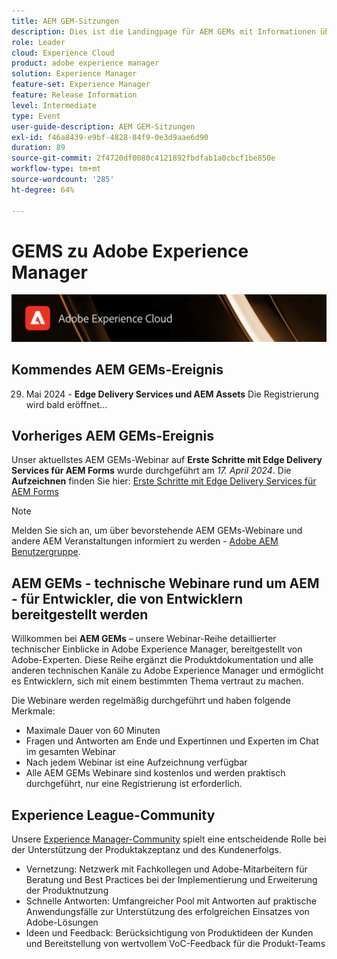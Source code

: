 ```yaml
---
title: AEM GEM-Sitzungen
description: Dies ist die Landingpage für AEM GEMs mit Informationen über die Webinar-Reihe und Informationen zur Registrierung und zu früheren und kommenden Webinaren
role: Leader
cloud: Experience Cloud
product: adobe experience manager
solution: Experience Manager
feature-set: Experience Manager
feature: Release Information
level: Intermediate
type: Event
user-guide-description: AEM GEM-Sitzungen
exl-id: f46a8439-e9bf-4828-84f9-0e3d9aae6d90
duration: 89
source-git-commit: 2f4720df0080c4121892fbdfab1a0cbcf1be850e
workflow-type: tm+mt
source-wordcount: '285'
ht-degree: 64%

---
```


# GEMS zu Adobe Experience Manager

<img alt="Digitale Erlebnisse" src="./assets/ADX_Gems.png"/>

## Kommendes AEM GEMs-Ereignis

29. Mai 2024 - **Edge Delivery Services und AEM Assets**
Die Registrierung wird bald eröffnet...

<!--  Remove the comment marks, and put the upcoming event in the below table

<table style="max-width: 1214px;">
<tr>
  <td style="vertical-align: top;">
    <a href="https://www.youtube.com/watch?v=f1T9XU9TCJU">
      <img alt="Experience League LIVE Oct 25" src="assets/Oct25_2022_exl_live_banner_web_1920_WebBanner.png">
    </a>
    <div>
      <a href="https://www.youtube.com/watch?v=f1T9XU9TCJU">
        <strong>Deliver the right offer at the right time with decision management</strong>
      </a>
      <br/><em>with Sandra Hausmann, Ben Tepfer, Brandon Poyfair, and Jason Hickey</em>
      <br/><em>October 25, 2022</em>
    </div>
  </td>
</tr>
</table>

-->

## Vorheriges AEM GEMs-Ereignis

Unser aktuellstes AEM GEMs-Webinar auf **Erste Schritte mit Edge Delivery Services für AEM Forms** wurde durchgeführt am *17. April 2024*.
Die **Aufzeichnen** finden Sie hier:
[Erste Schritte mit Edge Delivery Services für AEM Forms](gems2024/edge-delivery-for-aem-forms.md)

>[!NOTE]
>
> Melden Sie sich an, um über bevorstehende AEM GEMs-Webinare und andere AEM Veranstaltungen informiert zu werden - [Adobe AEM Benutzergruppe](https://aem-augs.adobe.com/).

## AEM GEMs - technische Webinare rund um AEM - für Entwickler, die von Entwicklern bereitgestellt werden

Willkommen bei **AEM GEMs** – unsere Webinar-Reihe detaillierter technischer Einblicke in Adobe Experience Manager, bereitgestellt von Adobe-Experten. Diese Reihe ergänzt die Produktdokumentation und alle anderen technischen Kanäle zu Adobe Experience Manager und ermöglicht es Entwicklern, sich mit einem bestimmten Thema vertraut zu machen.

Die Webinare werden regelmäßig durchgeführt und haben folgende Merkmale:

* Maximale Dauer von 60 Minuten
* Fragen und Antworten am Ende und Expertinnen und Experten im Chat im gesamten Webinar
* Nach jedem Webinar ist eine Aufzeichnung verfügbar
* Alle AEM GEMs Webinare sind kostenlos und werden praktisch durchgeführt, nur eine Registrierung ist erforderlich.

## Experience League-Community

Unsere [Experience Manager-Community](https://experienceleaguecommunities.adobe.com/t5/adobe-experience-manager/ct-p/adobe-experience-manager-community?profile.language=de) spielt eine entscheidende Rolle bei der Unterstützung der Produktakzeptanz und des Kundenerfolgs.

* Vernetzung: Netzwerk mit Fachkollegen und Adobe-Mitarbeitern für Beratung und Best Practices bei der Implementierung und Erweiterung der Produktnutzung
* Schnelle Antworten: Umfangreicher Pool mit Antworten auf praktische Anwendungsfälle zur Unterstützung des erfolgreichen Einsatzes von Adobe-Lösungen
* Ideen und Feedback: Berücksichtigung von Produktideen der Kunden und Bereitstellung von wertvollem VoC-Feedback für die Produkt-Teams
